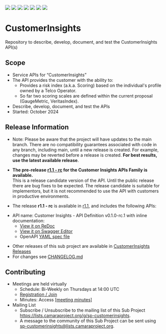 <a href="https://github.com/camaraproject/CustomerInsights/commits/" title="Last Commit"><img src="https://img.shields.io/github/last-commit/camaraproject/CustomerInsights?style=plastic"></a>
<a href="https://github.com/camaraproject/CustomerInsights/issues" title="Open Issues"><img src="https://img.shields.io/github/issues/camaraproject/CustomerInsights?style=plastic"></a>
<a href="https://github.com/camaraproject/CustomerInsights/pulls" title="Open Pull Requests"><img src="https://img.shields.io/github/issues-pr/camaraproject/CustomerInsights?style=plastic"></a>
<a href="https://github.com/camaraproject/CustomerInsights/graphs/contributors" title="Contributors"><img src="https://img.shields.io/github/contributors/camaraproject/CustomerInsights?style=plastic"></a>
<a href="https://github.com/camaraproject/CustomerInsights" title="Repo Size"><img src="https://img.shields.io/github/repo-size/camaraproject/CustomerInsights?style=plastic"></a>
<a href="https://github.com/camaraproject/CustomerInsights/blob/main/LICENSE" title="License"><img src="https://img.shields.io/badge/License-Apache%202.0-green.svg?style=plastic"></a>
<a href="https://github.com/camaraproject/CustomerInsights/releases/latest" title="Latest Release"><img src="https://img.shields.io/github/release/camaraproject/CustomerInsights?style=plastic"></a>

# CustomerInsights
Repository to describe, develop, document, and test the CustomerInsights API(s)

## Scope

* Service APIs for “CustomerInsights”
* The API provides the customer with the ability to:
  * Provides a risk index (a.k.a. Scoring) based on the individual's profile owned by a Telco Operator.
  * So far two scoring scales are defined within the current proposal (GaugeMetric, VeritasIndex).
* Describe, develop, document, and test the APIs
* Started: October 2024

## Release Information

<!-- Optional: an explicit listing of the latest (pre-)release with additional information, e.g. links to the API definitions -->
<!-- In addition use/uncomment one or multiple the following alternative options when becoming applicable -->
<!-- Pre-releases of this sub project are available in https://github.com/camaraproject/CustomerInsights/releases -->
<!-- The latest public release is available here: https://github.com/camaraproject/CustomerInsights/releases/latest -->
<!-- For changes see [CHANGELOG.md](https://github.com/camaraproject/CustomerInsights/blob/main/CHANGELOG.md) -->
* Note: Please be aware that the project will have updates to the main branch. There are no compatibility guarantees associated with code in any branch, including main, until a new release is created. For example, changes may be reverted before a release is created. **For best results, use the latest available release**.

* **The pre-release [r1.1 - rc](https://github.com/camaraproject/CustomerInsights/blob/main/CHANGELOG.md#r1.1---rc) for the Customer Insights APIs Family is available.**
<br>This is a release candidate version of the API. Until the public release there are bug fixes to be expected. The release candidate is suitable for implementors, but it is not recommended to use the API with customers in productive environments.

* The release **r1.1 - rc** is available in [r1.1](https://github.com/camaraproject/CustomerInsights/tree/r1.1), and includes the following APIs:
- API name: Customer Insights - API Definition v0.1.0-rc.1 with inline documentation:
  - [View it on ReDoc](https://redocly.github.io/redoc/?url=https://raw.githubusercontent.com/camaraproject/CustomerInsights/r1.1/code/API_definitions/customer-insights.yaml&nocors)
  - [View it on Swagger Editor](https://editor.swagger.io/?url=https://raw.githubusercontent.com/camaraproject/CustomerInsights/r1.1/code/API_definitions/customer-insights.yaml)
  - OpenAPI [YAML spec file](https://github.com/camaraproject/CustomerInsights/blob/r1.1/code/API_definitions/customer-insights.yaml)

* Other releases of this sub project are available in [CustomerInsights Releases](https://github.com/camaraproject/CustomerInsights/releases)
* For changes see [CHANGELOG.md](https://github.com/camaraproject/CustomerInsights/blob/main/CHANGELOG.md)

## Contributing
* Meetings are held virtually <!-- for new API families request a meeting link from the LF admin team or replace the information with the existing meeting information (of the API family) -->
    * Schedule: Bi-Weekly on Thursdays at 14:00 UTC
    * [Registration / Join](https://zoom-lfx.platform.linuxfoundation.org/meeting/95737002367?password=034d9b74-a944-4def-ae30-0f93802430a5)
    * Minutes: Access [[meeting minutes]](https://lf-camaraproject.atlassian.net/wiki/x/XIBuAQ)
* Mailing List
    <!-- Note: the $sub-project-mailinglistname$ is either already existing or will be created by the CAMARA Admin Team  -->
    * Subscribe / Unsubscribe to the mailing list of this Sub Project <https://lists.camaraproject.org/g/sp-customerinsights>.
    * A message to the community of this Sub Project can be sent using <sp-customerinsights@lists.camaraproject.org>.
